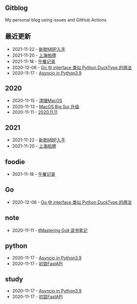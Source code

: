## Gitblog
My personal blog using issues and GitHub Actions
## 最近更新
- 2021-11-22 - [新款MBP入手](https://github.com/bonfy/gitblog/issues/10)
- 2021-11-20 - [上海拍牌](https://github.com/bonfy/gitblog/issues/9)
- 2021-11-18 - [午餐记录](https://github.com/bonfy/gitblog/issues/8)
- 2020-12-06 - [Go 中 interface 类似 Python DuckType 的用法](https://github.com/bonfy/gitblog/issues/7)
- 2020-11-17 - [Asyncio in Python3.9](https://github.com/bonfy/gitblog/issues/6)
## 2020
- 2020-11-15 - [清理MacOS](https://github.com/bonfy/gitblog/issues/4)
- 2020-11-13 - [MacOS Big Sur 升级](https://github.com/bonfy/gitblog/issues/3)
- 2020-11-11 - [2020.11.11](https://github.com/bonfy/gitblog/issues/1)
## 2021
- 2021-11-22 - [新款MBP入手](https://github.com/bonfy/gitblog/issues/10)
- 2021-11-20 - [上海拍牌](https://github.com/bonfy/gitblog/issues/9)
## foodie
- 2021-11-18 - [午餐记录](https://github.com/bonfy/gitblog/issues/8)
## Go
- 2020-12-06 - [Go 中 interface 类似 Python DuckType 的用法](https://github.com/bonfy/gitblog/issues/7)
## note
- 2020-11-11 - [《Mastering Go》 读书笔记](https://github.com/bonfy/gitblog/issues/2)
## python
- 2020-11-17 - [Asyncio in Python3.9](https://github.com/bonfy/gitblog/issues/6)
- 2020-11-17 - [初尝FastAPI](https://github.com/bonfy/gitblog/issues/5)
## study
- 2020-11-17 - [Asyncio in Python3.9](https://github.com/bonfy/gitblog/issues/6)
- 2020-11-17 - [初尝FastAPI](https://github.com/bonfy/gitblog/issues/5)
